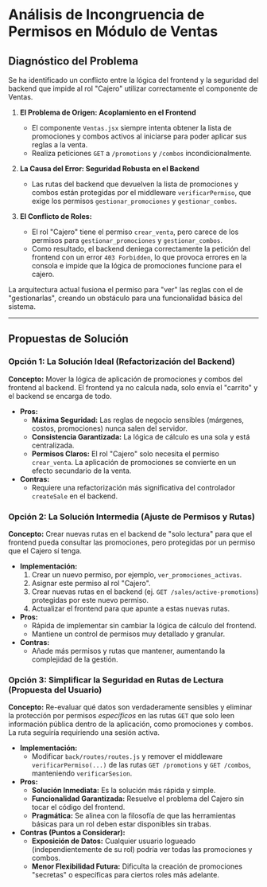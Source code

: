 # Análisis de Incongruencia de Permisos en Módulo de Ventas

## Diagnóstico del Problema

Se ha identificado un conflicto entre la lógica del frontend y la seguridad del backend que impide al rol "Cajero" utilizar correctamente el componente de Ventas.

1.  **El Problema de Origen: Acoplamiento en el Frontend**
    *   El componente `Ventas.jsx` siempre intenta obtener la lista de promociones y combos activos al iniciarse para poder aplicar sus reglas a la venta.
    *   Realiza peticiones `GET` a `/promotions` y `/combos` incondicionalmente.

2.  **La Causa del Error: Seguridad Robusta en el Backend**
    *   Las rutas del backend que devuelven la lista de promociones y combos están protegidas por el middleware `verificarPermiso`, que exige los permisos `gestionar_promociones` y `gestionar_combos`.

3.  **El Conflicto de Roles:**
    *   El rol "Cajero" tiene el permiso `crear_venta`, pero carece de los permisos para `gestionar_promociones` y `gestionar_combos`.
    *   Como resultado, el backend deniega correctamente la petición del frontend con un error `403 Forbidden`, lo que provoca errores en la consola e impide que la lógica de promociones funcione para el cajero.

La arquitectura actual fusiona el permiso para "ver" las reglas con el de "gestionarlas", creando un obstáculo para una funcionalidad básica del sistema.

---

## Propuestas de Solución

### Opción 1: La Solución Ideal (Refactorización del Backend)

**Concepto:** Mover la lógica de aplicación de promociones y combos del frontend al backend. El frontend ya no calcula nada, solo envía el "carrito" y el backend se encarga de todo.

*   **Pros:**
    *   **Máxima Seguridad:** Las reglas de negocio sensibles (márgenes, costos, promociones) nunca salen del servidor.
    *   **Consistencia Garantizada:** La lógica de cálculo es una sola y está centralizada.
    *   **Permisos Claros:** El rol "Cajero" solo necesita el permiso `crear_venta`. La aplicación de promociones se convierte en un efecto secundario de la venta.
*   **Contras:**
    *   Requiere una refactorización más significativa del controlador `createSale` en el backend.

### Opción 2: La Solución Intermedia (Ajuste de Permisos y Rutas)

**Concepto:** Crear nuevas rutas en el backend de "solo lectura" para que el frontend pueda consultar las promociones, pero protegidas por un permiso que el Cajero sí tenga.

*   **Implementación:**
    1.  Crear un nuevo permiso, por ejemplo, `ver_promociones_activas`.
    2.  Asignar este permiso al rol "Cajero".
    3.  Crear nuevas rutas en el backend (ej. `GET /sales/active-promotions`) protegidas por este nuevo permiso.
    4.  Actualizar el frontend para que apunte a estas nuevas rutas.
*   **Pros:**
    *   Rápida de implementar sin cambiar la lógica de cálculo del frontend.
    *   Mantiene un control de permisos muy detallado y granular.
*   **Contras:**
    *   Añade más permisos y rutas que mantener, aumentando la complejidad de la gestión.

### Opción 3: Simplificar la Seguridad en Rutas de Lectura (Propuesta del Usuario)

**Concepto:** Re-evaluar qué datos son verdaderamente sensibles y eliminar la protección por permisos *específicos* en las rutas `GET` que solo leen información pública dentro de la aplicación, como promociones y combos. La ruta seguiría requiriendo una sesión activa.

*   **Implementación:**
    *   Modificar `back/routes/routes.js` y remover el middleware `verificarPermiso(...)` de las rutas `GET /promotions` y `GET /combos`, manteniendo `verificarSesion`.
*   **Pros:**
    *   **Solución Inmediata:** Es la solución más rápida y simple.
    *   **Funcionalidad Garantizada:** Resuelve el problema del Cajero sin tocar el código del frontend.
    *   **Pragmática:** Se alinea con la filosofía de que las herramientas básicas para un rol deben estar disponibles sin trabas.
*   **Contras (Puntos a Considerar):**
    *   **Exposición de Datos:** Cualquier usuario logueado (independientemente de su rol) podría ver todas las promociones y combos.
    *   **Menor Flexibilidad Futura:** Dificulta la creación de promociones "secretas" o específicas para ciertos roles más adelante.
